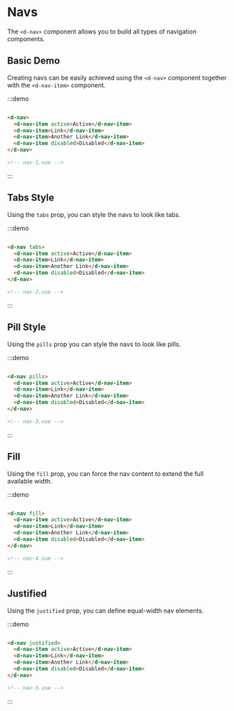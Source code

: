 # Navs

The `<d-nav>` component allows you to build all types of navigation components.

## Basic Demo

Creating navs can be easily achieved using the `<d-nav>` component together with the `<d-nav-item>` component.
 
:::demo
```html

<d-nav>
  <d-nav-item active>Active</d-nav-item>
  <d-nav-item>Link</d-nav-item>
  <d-nav-item>Another Link</d-nav-item>
  <d-nav-item disabled>Disabled</d-nav-item>
</d-nav>

<!-- nav-1.vue -->
```
:::

## Tabs Style

Using the `tabs` prop, you can style the navs to look like tabs.

:::demo
```html

<d-nav tabs>
  <d-nav-item active>Active</d-nav-item>
  <d-nav-item>Link</d-nav-item>
  <d-nav-item>Another Link</d-nav-item>
  <d-nav-item disabled>Disabled</d-nav-item>
</d-nav>

<!-- nav-2.vue -->
```
:::

## Pill Style

Using the `pills` prop you can style the navs to look like pills.

:::demo
```html

<d-nav pills>
  <d-nav-item active>Active</d-nav-item>
  <d-nav-item>Link</d-nav-item>
  <d-nav-item>Another Link</d-nav-item>
  <d-nav-item disabled>Disabled</d-nav-item>
</d-nav>

<!-- nav-3.vue -->
```
:::

## Fill

Using the `fill` prop, you can force the nav content to extend the full available width.

:::demo
```html

<d-nav fill>
  <d-nav-item active>Active</d-nav-item>
  <d-nav-item>Link</d-nav-item>
  <d-nav-item>Another Link</d-nav-item>
  <d-nav-item disabled>Disabled</d-nav-item>
</d-nav>

<!-- nav-4.vue -->
```
:::

## Justified

Using the `justified` prop, you can define equal-width nav elements.

:::demo
```html

<d-nav justified>
  <d-nav-item active>Active</d-nav-item>
  <d-nav-item>Link</d-nav-item>
  <d-nav-item>Another Link</d-nav-item>
  <d-nav-item disabled>Disabled</d-nav-item>
</d-nav>

<!-- nav-5.vue -->
```
:::

